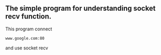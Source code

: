 The simple program for understanding socket recv function.
--------------------------------------------------------------
This program connect 

```
www.google.com:80
```
 and use socket recv
